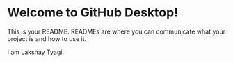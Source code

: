 # Welcome to GitHub Desktop!

This is your README. READMEs are where you can communicate what your project is and how to use it.


I am Lakshay Tyagi.